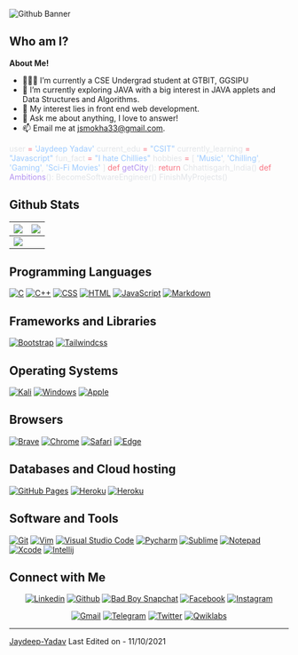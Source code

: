   <p><img src="https://github.com/user-attachments/assets/d694f168-4d7f-4bef-b927-a605dbed4558" alt="Github Banner"></p>
<h2 id="who-am-i">Who am I?</h2>
<p><strong>About Me!</strong></p>
<ul>
<li>👨🏽‍💻 I’m currently a CSE Undergrad student at GTBIT, GGSIPU</li>
<li>🌱 I’m currently exploring JAVA with a big interest in JAVA applets and Data Structures and Algorithms.</li>
<li>🤔 My interest lies in front end web development.</li>
<li>💬 Ask me about anything, I love to answer!</li>
<li>📫 Email me at <a href="mailto:jsmokha33@gmail.com">jsmokha33@gmail.com</a>.</li>
</ul>
<span class="line"><span style="color:#E1E4E8">   user </span><span style="color:#F97583">=</span><span style="color:#9ECBFF"> 'Jaydeep Yadav'</span></span>
<span class="line"><span style="color:#E1E4E8">   current_edu </span><span style="color:#F97583">=</span><span style="color:#9ECBFF"> "CSIT"</span></span>
<span class="line"><span style="color:#E1E4E8">   currently_learning </span><span style="color:#F97583">=</span><span style="color:#9ECBFF"> "Javascript"</span></span>
<span class="line"><span style="color:#E1E4E8">   fun_fact </span><span style="color:#F97583">=</span><span style="color:#9ECBFF"> "I hate Chillies"</span></span>
<span class="line"><span style="color:#E1E4E8">   hobbies </span><span style="color:#F97583">=</span><span style="color:#E1E4E8"> [</span></span>
<span class="line"><span style="color:#9ECBFF">   			'Music'</span><span style="color:#E1E4E8">,</span></span>
<span class="line"><span style="color:#9ECBFF">                        'Chilling'</span><span style="color:#E1E4E8">,</span></span>
<span class="line"><span style="color:#9ECBFF">   		 	'Gaming'</span><span style="color:#E1E4E8">,</span></span>
<span class="line"><span style="color:#9ECBFF">   			'Sci-Fi Movies'</span></span>
<span class="line"><span style="color:#E1E4E8">   		]</span></span>
<span class="line"><span style="color:#E1E4E8">   </span></span>
<span class="line"><span style="color:#F97583">   def</span><span style="color:#B392F0"> getCity</span><span style="color:#E1E4E8">():</span></span>
<span class="line"><span style="color:#F97583">   	return</span><span style="color:#E1E4E8"> Chhattisgarh_India()</span></span>
<span class="line"><span style="color:#E1E4E8">   </span></span>
<span class="line"><span style="color:#F97583">   def</span><span style="color:#B392F0"> Ambitions</span><span style="color:#E1E4E8">():</span></span>
<span class="line"><span style="color:#E1E4E8">   	BecomeSoftwareEngineer()</span></span>
<span class="line"><span style="color:#E1E4E8">   	FinishMyProjects()</span></span>
<span class="line"><span style="color:#E1E4E8">   </span></span></code></pre>
<h2 id="github-stats">Github Stats</h2>













<table><thead><tr><th><img src="https://github-readme-stats.vercel.app/api?username=jaydeep-yadav&amp;&amp;show_icons=true&amp;count_private=true&amp;theme=github_dark"></th><th><img src="https://github-readme-streak-stats.herokuapp.com/?user=jaydeep-yadav&amp;theme=blueberry_duo"></th></tr></thead><tbody><tr><td><img src="https://github-readme-stats.vercel.app/api/top-langs/?username=jaydeep-yadav&amp;layout=compact&amp;theme=github_dark"></td><td></td></tr></tbody></table>
<h2 id="programming-languages">Programming Languages</h2>
<p>
    <a href="#"><img alt="C" src="https://img.shields.io/badge/C%20-%232370ED.svg?logo=c&amp;logoColor=white"></a>
    <a href="#"><img alt="C++" src="https://img.shields.io/badge/C++%20-%2300599C.svg?logo=c%2B%2B&amp;logoColor=white"></a>
    <a href="#"><img alt="CSS" src="https://img.shields.io/badge/CSS%20-%231572B6.svg?logo=css3&amp;logoColor=white"></a>
    <a href="#"><img alt="HTML" src="https://img.shields.io/badge/HTML%20-%23E34F26.svg?logo=html5&amp;logoColor=white"></a>
    <a href="#"><img alt="JavaScript" src="https://img.shields.io/badge/JavaScript%20-%23F7DF1E.svg?logo=javascript&amp;logoColor=black"></a>
    <a href="#"><img alt="Markdown" src="https://img.shields.io/badge/Markdown-%23000000.svg?logo=markdown&amp;logoColor=white"></a>
</p>
<h2 id="frameworks-and-libraries">Frameworks and Libraries</h2>
<p>
   <a href="#"><img alt="Bootstrap" src="https://img.shields.io/badge/Bootstrap-563D7C?logo=bootstrap&amp;logoColor=white"></a>
   <a href="#"><img alt="Tailwindcss" src="https://img.shields.io/badge/tailwindcss-%2338B2AC.svg?logo=tailwindcss&amp;logoColor=white"></a>
</p>
<h2 id="operating-systems">Operating Systems</h2>
<p>
	<a href="#"><img alt="Kali" src="https://img.shields.io/badge/Kali_Linux-557C94?logo=kali-linux&amp;logoColor=white"></a>
	<a href="#"><img alt="Windows" src="https://img.shields.io/badge/Windows-0078D6?logo=windows&amp;logoColor=white"></a>
	<a href="#"><img alt="Apple" src="https://img.shields.io/badge/mac%20os-000000?logo=apple&amp;logoColor=white"></a>
</p>
<h2 id="browsers">Browsers</h2>
<p>
	<a href="#"><img alt="Brave" src="https://img.shields.io/badge/Brave-FB542B?logo=brave&amp;logoColor=white"></a>
	<a href="#"><img alt="Chrome" src="https://img.shields.io/badge/Google_chrome-4285F4?logo=Google-Chrome&amp;logoColor=white"></a>
	<a href="#"><img alt="Safari" src="https://img.shields.io/badge/Safari-FF1B2D?logo=Safari&amp;logoColor=white"></a>
	<a href="#"><img alt="Edge" src="https://img.shields.io/badge/Microsoft_Edge-0078D7?logo=Microsoft-edge&amp;logoColor=white"></a>
</p>
<h2 id="databases-and-cloud-hosting">Databases and Cloud hosting</h2>
<p>
    <a href="#"><img alt="GitHub Pages" src="https://img.shields.io/badge/GitHub%20Pages-%23327FC7.svg?logo=github&amp;logoColor=white"></a>
    <a href="#"><img alt="Heroku" src="https://img.shields.io/badge/Heroku%20-%23430098.svg?logo=heroku&amp;logoColor=white"></a>
    <a href="#"><img alt="Heroku" src="https://img.shields.io/badge/Xampp%20-%23430098.svg?logo=xampp&amp;logoColor=white"></a>
</p> 
<h2 id="software-and-tools">Software and Tools</h2>
<p>
  <a href="#"><img alt="Git" src="https://img.shields.io/badge/Git%20-%23F05033.svg?logo=git&amp;logoColor=white"></a>
	<a href="#"><img alt="Vim" src="https://img.shields.io/badge/VIM-%2311AB00.svg?logo=vim&amp;logoColor=white"></a>
  <a href="#"><img alt="Visual Studio Code" src="https://img.shields.io/badge/Visual%20Studio%20Code-0078d7.svg?logo=visual-studio-code&amp;logoColor=white"></a>
  <a href="#"><img alt="Pycharm" src="https://img.shields.io/badge/pycharm-143?logo=pycharm&amp;logoColor=black&amp;color=green&amp;labelColor=green"></a>
	<a href="#"><img alt="Sublime" src="https://img.shields.io/badge/sublime_text-%23575757.svg?logo=sublime-text&amp;logoColor=important"></a>
	<a href="#"><img alt="Notepad" src="https://img.shields.io/badge/Notepad++-90E59A.svg?logo=notepad%2B%2B&amp;logoColor=black"></a>
	<a href="#"><img alt="Xcode" src="https://img.shields.io/badge/Xcode-007ACC?for-the-badge&amp;logo=xcode&amp;logoColor=white"></a>
	<a href="#"><img alt="Intellij" src="https://img.shields.io/badge/IntelliJ&nbsp;IDEA-000000.svg?logo=intellij-idea&amp;logoColor=white"></a>
</p>
<h2 id="connect-with-me">Connect with Me</h2>
<p align="center">
  <a href="https://linkedin.com/in/jaydeepyadav"><img alt="Linkedin" title="Jaydeep Yadav Linkedin" src="https://img.shields.io/badge/LinkedIn-0077B5?style=for-the-badge&amp;logo=linkedin&amp;logoColor=white"></a>
  <a href="https://github.com/Jaydeep-Yadav"><img alt="Github" title="Jaydeep Yadav Github" src="https://img.shields.io/badge/GitHub-100000?style=for-the-badge&amp;logo=github&amp;logoColor=white"></a>
  <a href="https://www.snapchat.com/add/badboy5299"><img alt="Bad Boy Snapchat" title="Jaydeep Yadav SC" src="https://img.shields.io/badge/Snapchat-FFFC00?style=for-the-badge&amp;logo=snapchat&amp;logoColor=white"></a>
  <a href="https://facebook.com/killerboy.jy"><img alt="Facebook" title="Jaydeep Yadav FB" src="https://img.shields.io/badge/Facebook-1877F2?style=for-the-badge&amp;logo=facebook&amp;logoColor=white"></a>
  <a href="https://instagram.com/bad_boy_official2"><img alt="Instagram" title="Jaydeep Yadav Instagram" src="https://img.shields.io/badge/Instagram-E4405F?style=for-the-badge&amp;logo=instagram&amp;logoColor=white"></a>
 </p>
 <p align="center">
  <a href="mailto:yadavjay374@gmail.com"><img alt="Gmail" title="Jaydeep Yadav Gmail" src="https://img.shields.io/badge/Gmail-D14836?style=for-the-badge&amp;logo=gmail&amp;logoColor=white"></a>
  <a href="https://t.me/jaydeep91"><img alt="Telegram" title="Jaydeep Yadav Telegram" src="https://img.shields.io/badge/Telegram-2CA5E0?style=for-the-badge&amp;logo=telegram&amp;logoColor=white"></a> 
<a href="http://twitter.com/jaydeep__Yadav_"><img alt="Twitter" title="Jaydeep Yadav Twitter" src="https://img.shields.io/badge/Twitter-1DA1F2?style=for-the-badge&amp;logo=twitter&amp;logoColor=white"></a>
<a href="https://www.cloudskillsboost.google/public_profiles/7d84e454-3e99-4e55-95bf-5888926e1a5e"><img alt="Qwiklabs" title="Jaydeep Yadav Qwiklabs" src="https://img.shields.io/badge/Google_Cloud-4285F4?style=for-the-badge&amp;logo=google-cloud&amp;logoColor=white"></a>
</p>
<hr>
<p><a href="https://github.com/jaydeep-yadav">Jaydeep-Yadav</a>
Last Edited on - 11/10/2021</p> 
